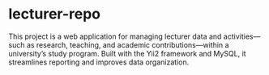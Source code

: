 # lecturer-repo
This project is a web application for managing lecturer data and activities—such as research, teaching, and academic contributions—within a university’s study program. Built with the Yii2 framework and MySQL, it streamlines reporting and improves data organization.
